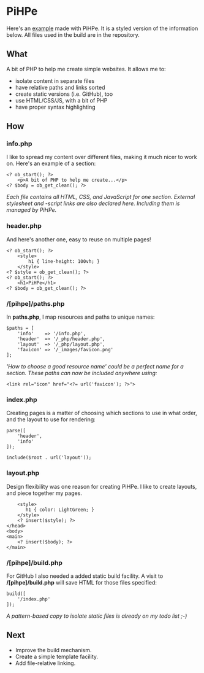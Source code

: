 # PiHPe
Here's an [example](https://marcelvark.github.io/) made with PiHPe. It is a styled version of the information below. All files used in the build are in the repository.

## What
A bit of PHP to help me create simple websites. It allows me to:

- isolate content in separate files
- have relative paths and links sorted
- create static versions (i.e. GitHub), too
- use HTML/CSS/JS, with a bit of PHP
- have proper syntax highlighting

## How
### info.php
I like to spread my content over different files, making it much nicer to work on. Here's an example of a section:

    <? ob_start(); ?> 
        <p>A bit of PHP to help me create...</p>
    <? $body = ob_get_clean(); ?>

*Each file contains all HTML, CSS, and JavaScript for one section. External stylesheet and -script links are also declared here. Including them is managed by PiHPe.*

### header.php
And here's another one, easy to reuse on multiple pages!

    <? ob_start(); ?> 
        <style>
            h1 { line-height: 100vh; }
        </style>
    <? $style = ob_get_clean(); ?>
    <? ob_start(); ?> 
        <h1>PiHPe</h1>
    <? $body = ob_get_clean(); ?>

### /[pihpe]/paths.php
In **paths.php**, I map resources and paths to unique names:

    $paths = [
        'info'    => '/info.php',
        'header'  => '/_php/header.php',
        'layout'  => '/_php/layout.php',
        'favicon' => '/_images/favicon.png'
    ];

*'How to choose a good resource name' could be a perfect name for a section. These paths can now be included anywhere using:*

    <link rel="icon" href="<?= url('favicon'); ?>">

### index.php
Creating pages is a matter of choosing which sections to use in what order, and the layout to use for rendering:

    parse([
        'header',
        'info'
    ]);

    include($root . url('layout'));

### layout.php
Design flexibility was one reason for creating PiHPe. I like to create layouts, and piece together my pages.

        <style>
           h1 { color: LightGreen; }
        </style>
        <? insert($style); ?>
    </head>
    <body>
    <main>
        <? insert($body); ?>
    </main>

### /[pihpe]/build.php
For GitHub I also needed a added static build facility. A visit to **/[pihpe]/build.php** will save HTML for those files specified:

    build([
        '/index.php'
    ]);

*A pattern-based copy to isolate static files is already on my todo list ;-)*

## Next
- Improve the build mechanism.
- Create a simple template facility.
- Add file-relative linking.